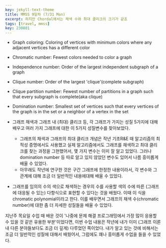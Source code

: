 ```yaml
---
key: jekyll-text-theme
title: MMSS 9일차 (7/31 Mon)
excerpt: 하지만 Chordal에서는 채색 수와 최대 클리크의 크기가 같죠
tags: [travel, mmss]
key: 230801
---
```

- Graph coloring: Coloring of vertices with minimum colors where any adjacent vertices has a different color
- Chromatic number: Fewest colors needed to color a graph
- Independence number: Order of the largest independent subgraph of a graph
- Clique number: Order of the largest 'clique'(complete subgraph)
- Clique partition number: Fewest number of partitions in a graph such that every subgraph is complete(aka clique)
- Domination number: Smallest set of vertices such that every vertices of the graph is in the set or a neighbor of a vertex in the set

- 그래프 채색과 그래프 내 (최대) 클리크 등, 각 그래프가 가지는 성질 5가지에 대해 배우고 여러 가지 그래프에 대한 이 5가지 성질변수를 찾아보았다.
	- 그래프의 채색과 그래프의 최대 클리크 개념은 작년 기초R&E 때 알고리즘의 최적성 증명에서도 사용했고 실제 알고리즘에서도 그래프를 채색하고 최대 클리크를 찾는 과정을 그현했어서, 몇 가지 변수는 이미 잘 알고 있었다. 그러나 domination number 등 따로 알고 있지 않았던 변수도 있어서 나름 흥미롭게 배울 수 있었다.
	- 아무래도 작년에 연구한 것은 구간 그래프에 한정한 내용이라서, 각 변수와 그 관계에 대해 조금 더 일반적인 내용에대해 배울 수 있었다.
- 그래프를 임의의 수의 색으로 채색하는 경우의 수를 사용할 색의 수에 따른 (그래프에 대응될 수 있는) 다항식으로 표현할 수 있다는 것을 배웠다. 이때 이 식을 chromatic polynomial이라고 한다. 이를 배우면서 그래프의 채색 수(chromatic number)에 대한 좀 더 자세한 성질들을 배울 수 있었다.


지난주 목요일 수업 때 배운 것이 '나중에 문제 해결 프로그래밍에서 가장 많이 응용할 수 있을 것 같은 유용한 부분'이었다면, 이번 수업 내용은 작년에 내가 이미 (그래프 이론 내 다른 분야들보다도 조금 더 깊게) 다루었던 쪽이었다. 내가 알고 있는 것에 비해서는 조금 더 일반적인 성질에 대해서 배웠어서, 그럼에도 꽤나 흥미롭게 수업을 들을 수 있었다.
